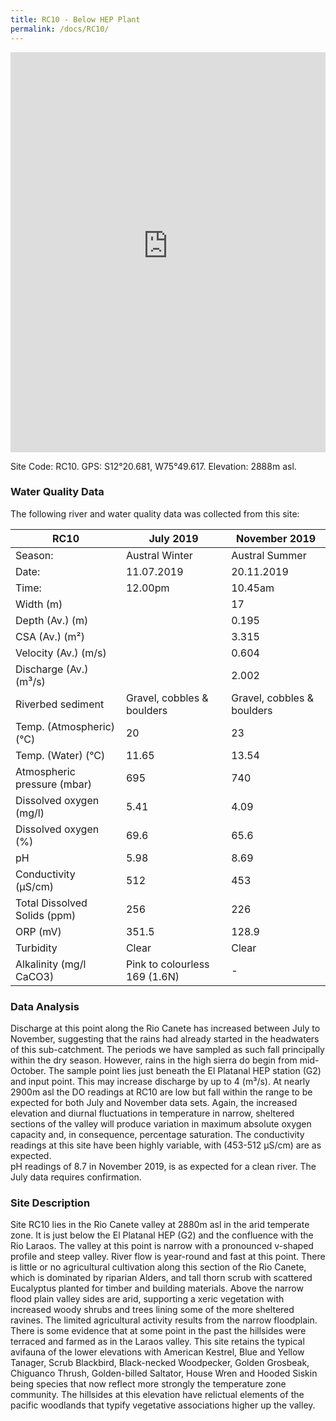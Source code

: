 ```yaml
---
title: RC10 - Below HEP Plant
permalink: /docs/RC10/
---
```


<iframe width="100%" height="640" allowfullscreen style="border-style:none;" src="https://cavep-undc-hosting.netlify.com/sites/RC10/app-files/"></iframe>


Site Code: RC10.  GPS: S12°20.681, W75°49.617. Elevation:
2888m asl.

### Water Quality Data

The following river and water quality data was collected from this site:

| RC10                         | July 2019                     | November 2019            |
|------------------------------|-------------------------------|--------------------------|
| Season:                      | Austral Winter                | Austral Summer           |
| Date:                        | 11.07.2019                    | 20.11.2019               |
| Time:                        | 12.00pm                       | 10.45am                  |
| Width (m)                    |                               | 17                       |
| Depth (Av.) (m)              |                               | 0.195                    |
| CSA (Av.) (m²)               |                               | 3.315                    |
| Velocity (Av.) (m/s)         |                               | 0.604                    |
| Discharge (Av.) (m³/s)       |                               | 2.002                    |
| Riverbed sediment            | Gravel, cobbles & boulders    | Gravel, cobbles & boulders |
| Temp. (Atmospheric) (°C)     | 20                            | 23
| Temp. (Water) (°C)           | 11.65                         | 13.54                    |
| Atmospheric pressure (mbar)  | 695                           | 740                      |
| Dissolved oxygen (mg/l)      | 5.41                          | 4.09                     |
| Dissolved oxygen (%)         | 69.6                          | 65.6                     |
| pH                           | 5.98                          | 8.69                     |
| Conductivity (µS/cm)         | 512                           | 453                      |
| Total Dissolved Solids (ppm) | 256                           | 226                      |
| ORP (mV)                     | 351.5                         | 128.9                    |
| Turbidity                    | Clear                         | Clear                    |
| Alkalinity (mg/l CaCO3)      | Pink to colourless 169 (1.6N) |  -                       |

### Data Analysis
Discharge at this point along the Rio Canete has increased between July to November, suggesting that the rains had already started in the headwaters of this sub-catchment. The periods we have sampled as such fall principally within the dry season. However, rains in the high sierra do begin from mid-October. The sample point lies just beneath the El Platanal HEP station (G2) and input point. This may increase discharge by up to 4 (m³/s).
  At nearly 2900m asl the DO readings at RC10 are low but fall within the range to be expected for both July and November data sets. Again, the increased elevation and diurnal fluctuations in temperature in narrow, sheltered sections of the valley will produce variation in maximum absolute oxygen capacity and, in consequence, percentage saturation. The conductivity readings at this site have been highly variable, with (453-512 µS/cm) are as expected.      
 pH readings of 8.7 in November 2019, is as expected for a clean river. The July data requires confirmation. 

### Site Description
Site RC10 lies in the Rio Canete valley at 2880m asl in the arid temperate zone. It is just below the El Platanal HEP (G2) and the confluence with the Rio Laraos. The valley at this point is narrow with a pronounced v-shaped profile and steep valley. River flow is year-round and fast at this point. 
  There is little or no agricultural cultivation along this section of the Rio Canete, which is dominated by riparian Alders, and tall thorn scrub with scattered Eucalyptus planted for timber and building materials. Above the narrow flood plain valley sides are arid, supporting a xeric vegetation with increased woody shrubs and trees lining some of the more sheltered ravines. The limited agricultural activity results from the narrow floodplain. There is some evidence that at some point in the past the hillsides were terraced and farmed as in the Laraos valley. 
  This site retains the typical avifauna of the lower elevations with American Kestrel, Blue and Yellow Tanager, Scrub Blackbird, Black-necked Woodpecker, Golden Grosbeak, Chiguanco Thrush, Golden-billed Saltator, House Wren and Hooded Siskin being species that now reflect more strongly the temperature zone community. The hillsides at this elevation have relictual elements of the pacific woodlands that typify vegetative associations higher up the valley.  
